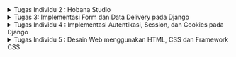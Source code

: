 <details>
<summary> Tugas Individu 2 : Hobana Studio </summary>
Nama    : Clara Aurelia Setiady  <br>
NPM     : 23036217304  <br>
Kelas   : PBP C  

## Link PWS
http://clara-aurelia-hobanastudioo.pbp.cs.ui.ac.id

## Proses Pembuatan Proyek Django
1. Membuat repository baru dengan nama `hobana-studio`.
2. Membuat folder lokal baru dan menginisiasi git dengan:  
   ```bash
    git init
    ```
3. Clone repository tersebut dengan
    ```bash
   git clone <Link repository>
    ```
4. Mengaktifkan virtual environment dengan
   ```bash
   python -m venv env
    ```
    ```bash
   env\Scripts\activate
    ```
   - Virtual Environment ini membuat lingkungan terisolasi bagi proyek Python dan memungkinkan setiap proyek memiliki versi paket dan dependensi yang berbeda-beda tanpa mempengaruhi proyek lain. Berguna untuk menghindari konflik ketika bekerja pada banyak proyek.
    
8. Mempersiapkan modul / komponen yang diperlukan (library, framework, atau package) dengan membuat berkas requirements.txt yang berisi:
    ```
    django
    gunicorn
    whitenoise
    psycopg2-binary
    requests
    urllib3
    ```
    - Django -> framework web berbasis Python untuk membangun aplikasi web dengan cepat dan efisien.
    - Gunicorn -> Green Unicorn sebagai server produksi untuk aplikasi web Python dan menangani permintaan HTTP, agar ideal untuk deployment. 
    - WhiteNoise -> memungkinkan aplikasi untuk pengelolaan file statis (Ex: CSS, JavaScript, dan gambar) secara langsung tanpa memerlukan server HTTP tambahan.
    - Psycopg2-binary -> menghubungkan aplikasi Python dengan database query SQL.
    - Requests -> memudahkan pengiriman HTTP requests (GET / POST) dengan API sederhana, untuk mengambil data dari API eksternal.
    - Urllib3 -> mendasari requests, menyediakan alat untuk bekerja dengan koneksi HTTP, mendukung koneksi persistensi, menangani request HTTP
      
9. Meng-install requirements tersebut dengan
    ```
   python -m pip install -r requirements.txt
    ```
10. Membuat proyek Django dengan
    ```
    django-admin startproject hobana_studio .
    ```
12. Konfigurasi Proyek & Menjalankan Server. Pada settings.py, tambahkan string berikut pada ALLOWED_HOSTS:
    ```
    ...
    ALLOWED_HOSTS = ["localhost", "127.0.0.1"]
    ...
    ```
    Lalu, jalankan server dengan
    ```
    python manage.py runserver
    ```     
    - Dalam konteks deployment, `ALLOWED_HOSTS` berfungsi sebagai daftar host yang diizinkan untuk mengakses aplikasi web.  Dengan menetapkan nilai di atas, akan mengizinkan akses dari host lokal, artinya hanya bisa diakses dari jaringan sendiri saja. Namun, apabila men-deploy aplikasi ke suatu server, pastikan untuk menambahkan host dari server tersebut pada `ALLOWED_HOSTS`. Kalau jaringan lokal saja, berarti nama domain dan alamat IP khususnya `localhost` dan `127.0.0.1`. (sudah dapat diakses di `http://localhost:8000`)
    - Menghentikan Server -> `Control + C`    
    - Menonaktifkan Virtual Environment -> `deactivate`
14. Tambahkan berkas `.gitignore` dengan isi
    ```
    # Django
    *.log
    *.pot
    *.pyc
    __pycache__
    db.sqlite3
    media
    
    # Backup files
    *.bak
    
    # If you are using PyCharm
    # User-specific stuff
    .idea/**/workspace.xml
    .idea/**/tasks.xml
    .idea/**/usage.statistics.xml
    .idea/**/dictionaries
    .idea/**/shelf
    
    # AWS User-specific
    .idea/**/aws.xml
    
    # Generated files
    .idea/**/contentModel.xml
    .DS_Store
    
    # Sensitive or high-churn files
    .idea/**/dataSources/
    .idea/**/dataSources.ids
    .idea/**/dataSources.local.xml
    .idea/**/sqlDataSources.xml
    .idea/**/dynamic.xml
    .idea/**/uiDesigner.xml
    .idea/**/dbnavigator.xml
    
    # Gradle
    .idea/**/gradle.xml
    .idea/**/libraries
    
    # File-based project format
    *.iws
    
    # IntelliJ
    out/
    
    # JIRA plugin
    atlassian-ide-plugin.xml
    
    # Python
    *.py[cod]
    *$py.class
    
    # Distribution / packaging
    .Python build/
    develop-eggs/
    dist/
    downloads/
    eggs/
    .eggs/
    lib/
    lib64/
    parts/
    sdist/
    var/
    wheels/
    *.egg-info/
    .installed.cfg
    *.egg
    *.manifest
    *.spec
    
    # Installer logs
    pip-log.txt
    pip-delete-this-directory.txt
    
    # Unit test / coverage reports
    htmlcov/
    .tox/
    .coverage
    .coverage.*
    .cache
    .pytest_cache/
    nosetests.xml
    coverage.xml
    *.cover
    .hypothesis/
    
    # Jupyter Notebook
    .ipynb_checkpoints
    
    # pyenv
    .python-version
    
    # celery
    celerybeat-schedule.*
    
    # SageMath parsed files
    *.sage.py
    
    # Environments
    .env
    .venv
    env/
    venv/
    ENV/
    env.bak/
    venv.bak/
    
    # mkdocs documentation
    /site
    
    # mypy
    .mypy_cache/
    
    # Sublime Text
    *.tmlanguage.cache
    *.tmPreferences.cache
    *.stTheme.cache
    *.sublime-workspace
    *.sublime-project
    
    # sftp configuration file
    sftp-config.json
    
    # Package control specific files Package
    Control.last-run
    Control.ca-list
    Control.ca-bundle
    Control.system-ca-bundle
    GitHub.sublime-settings
    
    # Visual Studio Code
    .vscode/*
    !.vscode/settings.json
    !.vscode/tasks.json
    !.vscode/launch.json
    !.vscode/extensions.json
    .history
    ```
    - Berkas ini digunakan untuk menentukan berkas-berkas dan direktori yang dapat diabaikan oleh Git. Berkas yang tercantum tidak akan dilacak / diproses oleh Git

10. Unggah ke Repository dengan 
    ```
    git add .
    git commit -m "mau push git"
    git push -u origin <main>
    ```
    - Kalau ada perubahan dari repositorynya pull terlebih dahulu `git pull origin main`

11. Membuat aplikasi bernama main dengan
    ```
    python manage.py startapp main
    ```
    - Proyek (Project) adalah keseluruhan proyek web yang kamu bangun dengan menggunakan Django. Proyek berisi berbagai aplikasi yang berfungsi secara bersama untuk menciptakan situs web atau aplikasi web yang lengkap.
    - Aplikasi (Apps) adalah unit modular yang melakukan tugas-tugas spesifik dalam suatu proyek Django. Setiap aplikasi dapat memiliki model, tampilan, template, dan URL yang terkait dengannya. Aplikasi memungkinkanmu untuk membagi fungsionalitas proyek menjadi bagian-bagian terpisah yang dapat dikelola secara independen.
    - Ex : Django Project -> 1. Django App (Forum Diskusi), 2. Django App (List of Product), 3. Django App (Shopping Cart)

13. Menambahkan aplikasi tersebut ke `INSTALLED_APPS` pada berkas `settings.py`
    ```
    INSTALLED_APPS = [
        ...,
        'main'
    ]
    ```
14. Mengimplementasikan Template Dasar
    Pada main, buat direktori templates, lalu buat berkas baru main.html yang berisi:
    ```
    <h1>Aplikasi: </h1>
    <h1>{{ aplikasi }}</h1>
    
    <h5>NPM: </h5>
    <p>{{ npm }}<p>
    <h5>Name: </h5>
    <p>{{ name }}<p>
    <h5>Class: </h5>
    <p>{{ class }}<p>
    ```
    
14. Membuat views.py
    ```python
    from django.shortcuts import render
    
    # Create your views here.
    def show_main(request):
        context = {
            'aplikasi' : 'hobana studio',
            'npm' : '2306217304',
            'name': 'Clara Aurelia Setiady',
            'class': 'PBP C'
        }
    
        return render(request, "main.html", context)
    ```

15. Mengimplementasikan Model Dasar
Isi berkas models.py dengan  atribut name, price, description
    ```python
    from django.db import models
    
    class Product(models.Model):
        product_name = models.CharField(max_length=255)
        product_price = models.IntegerField
        product_description = models.TextField
    # Create your models here.
        @property
        def is_product_expensive(self):
            return self.product_price> 100000
    ```

16. Melakukan migrasi (cara Django melacak perubahan pada model basis data), 
    ```
    python manage.py makemigrations
    ```
    ```
    python manage.py migrate
    ```
    - Tiap kali ubah model atau nambah / ubah atribut harus melakukan migrasi

18. Menghubungkan View dan Template
    Integrasikan Komponen MVT. Pada view.py tambahkan:
    ```python
    from django.shortcuts import render
    
    # Create your views here.
    def show_main(request):
        context = {
            'aplikasi' : 'hobana studio',
            'npm' : '2306217304',
            'name': 'Clara Aurelia Setiady',
            'class': 'PBP C'
        }
    
        return render(request, "main.html", context)
    
    ```
    - Request -> objek permintaan HTTP yang dikirim oleh pengguna
    - Main.html -> berkas template yang digunakan untuk me-render tampilan
    - Context -> dictionary berisi data yang akan ditampilkan 

18. Routing URL, buat berkas `urls.py` di dalam direktori main, isi dengan:
    ```python
    from django.urls import path
    from main.views import show_main
    
    app_name = 'main'
    
    urlpatterns = [
        path(' ', show_main, name='show_main'),
    ]
    ```
    - urls.py untuk mengatur rute URL yang terkait dengan aplikasi main
    - Import path untuk mendefinisikan URL
    - Fungsi show_main sebagai tampilan yang akan ditampilkan ketika URL diakses
    - app_name diberikan untuk memberikan nama unik pada pola URL dalam aplikasi

19. Routing URL Proyek, buka berkas `urls.py` dalam direktori `hobana_studio` (bukan main), import fungsi include
    ```
    ...
    from django.urls import path, include
    ...
    ```
    
    ```
    urlpatterns = [
        ...
        path('', include('main.urls')),
        ...
    ]
    ```
    - urls.py pada proyek mengatur rute URL tingkat proyek
    - Include untuk mengimpor rute URL dari aplikasi lain (konteks ini, dari aplikasi main) ke dalam berkas urls.py proyek.
    - Path ‘ ‘ akan diarahkan ke rute yang didefinisikan dalam berkas urls.py aplikasi main. (kalau path nya ‘main/’, maka perlu akses https://localhost:8000/main/)

20. Deployment Melalui PWS, akses `https://pbp.cs.ui.ac.id` ,create new project (bebas), simpan project credentials, lalu pada settings.py proyek, tambahkan URL deployment PWS pada `ALLOWED_HOSTS` dengan format `<username-sso>-<nama proyek>.pbp.cs.ui.ac.id` -> `clara-aurelia-hobanastudio.pbp.cs.ui.ac.id`
    ```
    ALLOWED_HOSTS = ["localhost", "127.0.0.1", "clara-aurelia-hobanastudio.pbp.cs.ui.ac.id"]
    ```
    Apabila ada perubahan ketikkan:
    ```
    git push pws main:master
    ```


## 2. Buatlah bagan yang berisi request client ke web aplikasi berbasis Django beserta responnya dan jelaskan pada bagan tersebut kaitan antara urls.py, views.py, models.py, dan berkas html.
![Alt text](image/bagan_django.png)
![Alt text](image/bagan.png)

- **Client Request** -> User membuat permintaan HTTP (Ex: Mengunjungi URL di browser).
- **urls.py** -> memetakan URL yang diminta ke fungsi view yang sesuai di views.py
- **views.py** -> setelah URL diidentifikasi, Django memanggil fungsi view yang relevan di views.py. View berfungsi sebagai jembatan antara data yang diperlukan dari model dan template yang akan di-render.
- **models.py** -> View dapat berinteraksi dengan model di models.py untuk mengambil / memodifikasi data dari database. Model mendefinisikan struktur data dan bagaimana data disimpan di database.
- **Template html** -> View kemudian menggunakan template HTML untuk membangun halaman yang akan dikirim kembali ke client. Template berisi HTML dan dapat menggunakan variabel yang dikirim dari view untuk menampilkan data dinamis.
- **Client Response** -> Setelah template di render, hasilnya dikirim sebagai respons HTTP kembali ke Client dan Client dapat melihat tampilannya dalam browser web


## 3. Jelaskan fungsi git dalam pengembangan perangkat lunak!
- **Melacak Perubahan Kode**  
  Git mencatat setiap perubahan yang dilakukan, memungkinkan developer untuk melihat riwayat perubahan, memeriksa versi sebelumnya, dan membandingkan perbedaan antara versi. Git juga memungkinan pengembalian kode ke versi sebelumnya dengan muda.
- **Kolaborasi Tim**   
  Git memungkinkan developer untuk membuat branch untuk mengerjakan gitur / perbaikan baru secara terpisah. Setelah selesai, cabang dapat digabungkan (merge) kembali dengan kode utama.
- **Peningkatan Proses Pengembangan**   
  Git sering digunakan dalam pipeline Continuous Integration/Continuous Deployment (CI/CD) untuk otomatisasi build, pengujian, dan penyebaran kode. Ini meningkatkan efisiensi dan kecepatan pengembangan perangkat lunak.
- **Kolaborasi Terdistribusi**   
  Git adalah sistem terdistribusi, artinya setiap developer memiliki salinan lengkap dari seluruh riwayat proyek di repositori lokal mereka. Ini memungkinkan pengembang untuk bekerja secara offline dan sinkronisasi dengan repositori pusat saat mereka online.


## 4. Menurut Anda, dari semua framework yang ada, mengapa framework Django dijadikan permulaan pembelajaran pengembangan perangkat lunak?
- **Desain yang Terstruktur**   
  Django menyediakan berbagai fitur built-in (autentikasi, manajemen pengguna, dan admin panel) sehingga membantu pemula untuk fokus pada pengembangan fungsionalitas aplikasi.
- **Dokumentasi dan Komunitas yang Kuat**  
  Dokumentasi Django mencakup panduan, tutorial, dan referensi API yang membantu pemula memahami framework. Komunitas Django juga dapat dibilang besar dan aktif, sehingga banyak sumber daya tambahan untuk pembelajaran.
- **Efektif dan Efisien**  
  Django mudah diinstall dan sangat mudah untuk memulai aplikasi / proyek baru. Selain itu, Django memungkinkan pengembangan yang cepat berkat fitur-fitur seperti built-in autentikasi maupun ORM yang memudahkan interaksi dengan database. Django juga dirancang untuk berbagai skala, dari aplikasi kecil hingga proyek besar dan kompleks.
- **Penggunaan Python**  
  Bahasa pemrograman ini memiliki sintaks yang sederhana dan mudah dipahami, serta berguna untuk digunakan dalam berbagai bidang. Selain itu, Python memiliki ekosistem yang kaya dengan berbagai libraries dan tools yang dapat digunakan bersama Django.


## 5. Mengapa model pada Django disebut sebagai ORM?
- Model pada Django disebut sebagai ORM (Object-Relational Mapping) karena mereka merupakan bagian dari sistem ORM yang menghubungkan objek dalam kode Python dengan data yang disimpan dalam basis data relasional. ORM adalah teknik dalam pemrograman yang memungkinkan developer untuk berinteraksi dengan basis data menggunakan objek dan metode dalam bahasa pemrograman, alih-alih menggunakan SQL langsung.
</details>

<details>
<summary>Tugas 3: Implementasi Form dan Data Delivery pada Django</summary>
Nama    : Clara Aurelia Setiady  <br>
NPM     : 23036217304  <br>
Kelas   : PBP C  

## Proses Implementasi Checklist
### 1. Implementasi Skeleton sebagai Kerangka Views
   - Buat direktori `templates` pada direktori utama dan buat berkas HTML baru bernama `base.html`. Berkas ini berfungsi sebagai template dasar yang dapat digunakan sebagai kerangka umum untuk halaman web lainnya di dalam proyek.
       ```
       {% load static %}
       <!DOCTYPE html>
       <html lang="en">
       <head>
           <meta charset="UTF-8" />
           <meta name="viewport" content="width=device-width, initial-scale=1.0" />
           {% block meta %} {% endblock meta %}
       </head>
   
       <body>
           {% block content %} {% endblock content %}
       </body>
       </html>
       ```
 - Template tags `{% ... %}` berfungsi untuk memuat data secara dinamis dari Django ke HTML. Pada contoh di atas, tag tersebut di Django digunakan untuk mendefinisikan area dalam template yang dapat diganti oleh template turunan. Template turunan akan me-extend template dasar (pada contoh ini base.html) dan mengganti konten di dalam block ini sesuai kebutuhan.
- Lalu buka `settings.py` pada direktori `hobana_studio` dan tambahkan di bagian variabel `TEMPLATES`, agar berkas base.html terdekteksi sebagai berkas template
    ```
    ...
    TEMPLATES = [
        {
            'BACKEND': 'django.template.backends.django.DjangoTemplates',
            'DIRS': [BASE_DIR / 'templates'], # Tambahkan konten baris ini
            'APP_DIRS': True,
            ...
        }
    ]
    ...
    ```
    - Pastikan `APP_DIRS` bernilai True
- Ubah kode main.html di subdirektori main/templates/ dengan
    ```
    {% extends 'base.html' %}
    {% block content %}
    <h1>Mental Health Tracker</h1>

    <h5>NPM: </h5>
    <p>{{ npm }}<p>

    <h5>Name:</h5>
    <p>{{ name }}</p>

    <h5>Class:</h5>
    <p>{{ class }}</p>
    {% endblock content %}
    ```

    
### 2. Ubah Primary Key dari Integer ke UUID
 - Secara default, ID dari setiap objek model yang akan dibuat menggunakan tipe data integer yang incremental (start dari 1). Hal ini tidak aman karena bisa menjadi salah satu celah keamanan aplikasi Django
 - Untuk best practice harus ada perubahan di berkas models.py di subdirektori `main/`
    ```
    import uuid
    from django.db import models

    class Product(models.Model):
        id = models.UUIDField(primary_key = True, default=uuid.uuid4, editable=False)
        product_name = models.CharField(max_length=255)
        product_price = models.IntegerField
        product_description = models.TextField
    # Create your models here.
        @property
        def is_product_expensive(self):
            return self.product_price> 100000
    ```
    - Jangan lupa migrasi model karena ada perubahan dengan
    ```
    python manage.py makemigrations
    python manage.py migrate
    ```

    
### 3. Membuat form input data dan menampilkan data pada html
- Buat berkas baru pada direktori `main` dengan nama `forms.py` untuk membuat struktur form yang dapat menerima product baru. Lalu tambahkan kode berikut
```
from django.forms import ModelForm
from main.models import ProductEntry

class ProductEntryForm(ModelForm):
    class Meta:
        model = ProductEntry
        fields = ["product_name", "product_price", "product_description"]
```
 - `model = ProductEntry` untuk menunjukkan model yang akan digunakan untuk form, isi dari form akan disimpan dalam objek ProductEntry
 - `fields = ["product_name", "product_price", "product_description"]` untuk menunjukkan field dari model `ProductEntry` yang digunakan untuk form
- Buka berkas `views.py` pada direktori `main` dan tambahkan import berikut
```
from django.shortcuts import render, redirect   # Tambahkan import redirect di baris ini
from main.forms import ProductEntryForm
from main.models import ProductEntry
```
- Di `views.py` ini tambahkan untuk menghasilkan form yang dapat menambahkan data Product Entry secara otomatis ketika data disubmit dari form:
```
def create_product_entry(request):
    form = ProductEntryForm(request.POST or None)

    if form.is_valid() and request.method == "POST":
        form.save()
        return redirect('main:show_main')

    context = {'form': form}
    return render(request, "create_product_entry.html", context)
```
  - `form = ProductEntryForm(request.POST or None)` untuk membuat ProductEntryForm baru dengan memasukkan QueryDict berdasarkan input dari user pada `request.POST`.
  - `form.is_valid()` untuk memvalidasi isi input dari form tersebut
  - `form.save()` untuk membuat dan menyimpan data dari form
  - `return redirect ('main:show_main)` untuk melakukan redirect ke fungsi `show_main` pada views aplikasi `main` setelah data form berhasil disimpan
 - Ubah fungsi `show_main` yang udah ada di berkas views.py
    ```
    def show_main(request):
    product_entries = ProductEntry.objects.all()

    context = {
        'name': 'Clara Aurelia Setiady',
        'class': 'PBP C',
        'npm': '2306217304',
        'product_entries': product_entries
    }

    return render(request, "main.html", context)
    ```
     - `ProductEntry.objects.all()` untuk mengambil seluruh objek ProductEntry yang tersimpan pada database
- Buka `urls.py` yang ada pada direktori `main` dan import fungsi `create_product_entry`
```
from main.views import show_main, product_product_entry
```
- Tambahkan path URL ke variabel `urlpatterns` pada `urls.py` di `main`
```
urlpatterns = [
   ...
   path('create-product-entry', create_product_entry, name='create_product_entry'),
]
```
- Buat berkas HTML baru dengan nama `create_product_entry.html` pada direktori `main/templates`. Isi dengan kode
```
{% extends 'base.html' %} 
{% block content %}
<h1>Add New Product Entry</h1>

<form method="POST">
  {% csrf_token %}
  <table>
    {{ form.as_table }}
    <tr>
      <td></td>
      <td>
        <input type="submit" value="Add Product Entry" />
      </td>
    </tr>
  </table>
</form>

{% endblock %}
```
 - `<form method="POST>` untuk menandakan block untuk form dengan metode POST
 - `{% csrf_token %} adalah token yang berfungsi sebagai security dan di generate secara otomatis oleh Django untuk mencegah serangan berbahaya
 - `{{ form.as_table }} adalah template tag yang digunakan untuk menampilkan fields form yang sudah dibuat di `forms.py` sebagai table
 - `<input type="submit" value = "Add Product Entry"/>` digunakan sebagai tombol submit untuk mengirimkan request ke view `create_product_entry(request)'
- Buka `main.html` dan untuk menampilkan data produk dalam bentuk tabel serta tombol "Add New Product Entry" yang akan redirect ke halaman form dengan menambahkan kode berikut ke dalam `{% block content %}`
```
...
{% if not product_entries %}
<p>Belum ada data product pada aplikasi.</p>
{% else %}
<table>
  <tr>
    <th>Product Name</th>
    <th>Product Price</th>
    <th>Product Description</th>
  </tr>
  
  {% comment %} Berikut cara memperlihatkan data produk di bawah baris ini 
  {% endcomment %} 
  {% for product_entry in product_entries %}
  <tr>
    <td>{{product_entry.product_name}}</td>
    <td>{{product_entry.product_description}}</td>
    <td>{{product_entry.product_price}}</td>
  </tr>
  {% endfor %}
</table>
{% endif %} 

<br />

<a href="{% url 'main:create_product_entry' %}">
  <button>Add New Product Entry</button>
</a>
{% endblock content %}
```
- Coba jalankan 'http://localhost:8000/'


### 4. Mengembalikan Data dalam Bentuk XML
- Buka 'views.py' pada direktori 'main' dan tambahkan import
```
from django.http import HttpResponse
from django.core import serializers
```
- Setelah itu, buat fungsi baru yang menerima paramter request
```
def show_xml(request):
    data = ProductEntry.objects.all()
```
- Tambah return function berupa 'HttpResponse' yang berisi parameter data hasil query yang sudah diserialisasi menjadi XML dan parameter 'content_type="application/xml"'
```
def show_xml(request):
    data = ProductEntry.objects.all()
    return HttpResponse(serializers.serialize("xml", data), content_type="application/xml")
```
 - serializers -> untuk translate objek model menjadi format lain (contohnya XML)
- Buka `urls.py` pada direktori 'main' dan import fungsi barusan
```
from main.views import show_main, create_product_entry, show_xml
```


### 5. Mengembalikan Data dalam Bentuk JSON
- Pada `views.py` direktori 'main' buat sebuah fungsi baru dengan variabel di dalamnya yang menyimpan hasil query dari seluruh data yang ada pada ProoductEntry dan tmabahin return function
```
def show_json(request):
    data = ProductEntry.objects.all()
    return HttpResponse(serializers.serialize("json", data), content_type="application/json")
```
- Import fungsi barusan ke 'urls.py'
```
from main.views import show_main, create_product_entry, show_xml, show_json
```

- Tambahkan juga ke `urlpattern`
```
path('json/', show_json, name='show_json'),
```
- Bisa dicek dengan 'http://localhost:8000/json/'


### 6. Mengembalikan Data Berdasarkan ID dalam bentuk XML dan JSON
- Pada 'views.py' di direktori 'main' buat dua fungsi baru yang menerima parameter 'request' dan 'id', buat variabel terlebih dahulu
```
data = ProductEntry.objects.filter(pk=id)

def show_xml_by_id(request, id):
    data = ProductEntry.objects.filter(pk=id)
    return HttpResponse(serializers.serialize("xml", data), content_type="application/xml")

def show_json_by_id(request, id):
    data = ProductEntry.objects.filter(pk=id)
    return HttpResponse(serializers.serialize("json", data), content_type="application/json")
```
- Setelah itu import fungsi pada 'urls.py' dan tambahkan path url nya pada urlpatterns
```
from main.views import show_main, create_product_entry, show_xml, show_json, show_xml_by_id, show_json_by_id
```
```
path('xml/<str:id>/', show_xml_by_id, name='show_xml_by_id'),
path('json/<str:id>/', show_json_by_id, name='show_json_by_id'),
```


### 7. Penggunaan postman
- Jalankan server, lalu buat reuest baru dengan method 'GET'
- Melakukan Push ke PWS secara otomatis dengan
```
name: Push to PWS

on:
  push:
    branches: [ main ]
    paths-ignore:
        - '**.md'
  pull_request:
    branches: [ main ]
    paths-ignore:
        - '**.md'

jobs:
  build-and-push:
    runs-on: ubuntu-latest

    steps:
    - name: Checkout code
      uses: actions/checkout@v2
      with:
        fetch-depth: 0

    - name: Set up Git
      run: |
        git config --global user.name 'github-actions[bot]'
        git config --global user.email 'github-actions[bot]@users.noreply.github.com'

    - name: Check PWS remote, pull, merge, and push
      env:
        PWS_URL: ${{ secrets.PWS_URL }}
      run: |
          # Check if master branch exists locally
          if ! git show-ref --verify --quiet refs/heads/master; then
            echo "Creating master branch"
            git branch master
          fi
          
          # Switch to master branch
          git checkout master

          # Push to master branch and capture the output
          push_output=$(git push $PWS_URL main:master 2>&1)
          if [[ $? -ne 0 ]]; then
            echo "Push failed with output: $push_output"
            echo "Error: Unable to push changes. Please check the error message above and resolve any conflicts manually."
            exit 1
          fi
          echo "Push successful with output: $push_output"
```


## 2. Jelaskan mengapa kita memerlukan data delivery dalam pengimplementasian sebuah platform?
Data delivery penting untuk memastikan bahwa data yang dihasilkan, dikumpulkan, dan diproses oleh platform dapat diakses dan digunakan oleh berbagai pihak yang memerlukannya
- **Aksesibilitas dan Ketersediaan**   
  Memastikan data dapat diakses oleh pengguna yang membutuhkannya. Tanpa data delivery, pengguna mungkin tidak bisa mendapatkan data dengan cepat dan efisien
- **Integrasi Antarsistem**
  Data Delivery penting dalam pertukaran data antara sistem yang berbeda, seperti API, layanan web, atau database, sehingga setiap bagian dari ekosistem platform bisa saling berkomunikasi
- **Optimasi Kinerja dan Efisiensi**
  Data Delivery memastikan bahwa data ditransfer dengan cepat dan tanpa hambatan, sehingga platform dapat berjalan dengan baik dan lancar


## 3. Menurutmu, mana yang lebih baik antara XML dan JSON? Mengapa JSON lebih populer dibandingkan XML?
Menurut saya, XML dan JSON masing-masing memiliki kelebihan masing-masing. Meskipun begitu, JSON lebih populer dan dianggap lebih baik dikarenakan kesederhanaan dan keringkasannya. Berikut beberapa alasan tambahan yang mendukung pernyataan sebelumnya:
- **Lebih Cepat dan Efisien**   
  JSON lebih ringan dan pengiriman datanya lebih efisien jika dibandingkan dengan XML. Ukurannya yang lebih kecil membuat waktu pengirimannya lebih cepat dan penggunaan bandwidthnya lebih
- **Penggunaan dalam API dan Web Services**
  Banyak layanan API modern menggunakan JSON sebagai format default untuk komunikasi data
- **Parsing yang Lebih Mudah**
  JSON lebih cepat untuk diparse, terutama karena dukungannya yang menjadi bawaan di banyak bahasa pemrograman (JavaScript, Python, Ruby, dll)


## 4. Jelaskan fungsi dari method is_valid() pada form Django dan mengapa kita membutuhkan method tersebut?
  Method is_valid() pada form Django berfungsi untuk melakukan validasi data yang dimasukkan oleh pengguna melalui form. Method ini memastikan bahwa data yang diterima sesuai dengan aturan validasi yang telah didefinisikan dalam form tersebut.
  
  Alur Penggunaan:
  - Data Input: Pengguna mengirimkan data ke form (misalnya melalui formulir HTML).
  - Inisialisasi Form: Django membuat objek form dan mengisi data dari request POST ke form tersebut.
  - Validasi Data: is_valid() dijalankan untuk memeriksa apakah data yang diisi valid.
    - Jika valid, data bersih dapat diakses melalui form.cleaned_data dan dapat disimpan atau diproses lebih lanjut.
    - Jika tidak valid, error message dapat diambil dari form.errors dan ditampilkan kembali kepada pengguna.

**Mengapa Kita Membutuhkan is_valid()?**
- **Memastikan Keamanan Data:**
  Validasi data sangat penting untuk menjaga aplikasi dari data yang tidak sah atau berpotensi merusak. Misalnya, kita dapat memeriksa apakah data yang diterima adalah dalam format yang benar (seperti email, angka, tanggal, dsb.).
- **Mencegah Kesalahan Logika dan Aplikasi:**
  Jika data yang tidak valid diproses langsung tanpa validasi, ini dapat menyebabkan kesalahan dalam aplikasi, seperti crash, operasi yang gagal, atau data yang tidak diinginkan disimpan di basis data.
- **Penanganan Error yang Efisien:**
  Dengan is_valid(), pengembang dapat dengan mudah menangani error, karena pesan kesalahan otomatis dikumpulkan dan dapat ditampilkan di halaman form sehingga pengguna bisa memperbaiki input mereka.


## 5. Mengapa kita membutuhkan csrf_token saat membuat form di Django? Apa yang dapat terjadi jika kita tidak menambahkan csrf_token pada form Django? Bagaimana hal tersebut dapat dimanfaatkan oleh penyerang?
  `crsf_token` berguna untuk melindungi aplikasi dari serangan CSRF (Cross-Site Request Forgery). CSRF adalah jenis serangan di mana penyerang mencoba mengelabui pengguna yang telah diautentikasi untuk melakukan aksi yang tidak sah di situs web
  Alasan Menggunakan csrf_token:
   - CSRF token adalah mekanisme keamanan yang memastikan bahwa form yang dikirimkan berasal dari sumber yang sah (pengguna yang valid) dan bukan dari situs eksternal yang berbahaya.
   - Token ini adalah string acak yang dihasilkan secara unik untuk setiap sesi pengguna atau request tertentu, dan harus dikirimkan bersama form untuk memvalidasi bahwa aksi yang dilakukan oleh pengguna sah.

   Jika kita tidak menambahkan csrf_token pada form di Django, aplikasi menjadi rentan terhadap serangan CSRF. Tanpa token ini, penyerang dapat membuat sebuah halaman yang berisi form tersembunyi atau skrip yang secara otomatis mengirimkan permintaan ke aplikasi Django. Jika pengguna sudah login ke aplikasi tersebut, permintaan akan diproses seolah-olah itu permintaan yang sah, meskipun sebenarnya dimanipulasi oleh penyerang.
   Penyerang bisa:
   - Mengirimkan permintaan palsu ke server atas nama pengguna yang sah tanpa sepengetahuan mereka.
   - Melakukan aksi tidak sah seperti perubahan password, transaksi finansial, atau pengiriman data sensitif jika pengguna sudah login dan terautentikasi.
   - Menggunakan metode seperti phishing, di mana pengguna diarahkan ke halaman berbahaya yang mengirimkan permintaan CSRF ke aplikasi yang rentan.
   Contohnya, jika sebuah aplikasi bank tidak menggunakan csrf_token, penyerang bisa mengirimkan form tersembunyi dari situs lain yang, ketika dibuka oleh pengguna yang sudah login, akan mengirimkan permintaan transfer uang tanpa disadari.

   Dengan csrf_token, server bisa memverifikasi apakah permintaan itu sah berasal dari aplikasi itu sendiri, sehingga mencegah serangan CSRF.


## 6. Screenshot Postman
![Alt text](image/id_ss.png)
![Alt text](image/json_id_ss.png)
![Alt text](image/json_ss.png)
![Alt text](image/xml_ss.png)
</details>

<details>
  <summary> Tugas Individu 4 : Implementasi Autentikasi, Session, dan Cookies pada Django</summary>
  Nama    : Clara Aurelia Setiady  <br>
  NPM     : 23036217304  <br>
  Kelas   : PBP C  

  ## 1. Proses Implementasi
  ### Mengimplementasikan Fungsi Registrasi, Login, dan Logout
  - Tambahkan import `UserCreationForm` dan `messages` pada `views.py` subdirektori `main`
  ```
  from django.contrib.auth.forms import UserCreationForm
  from django.contrib import messages
  ```
    - `UserCreationForm` memudahkan pembuatan registration form.
  - Tambahkan fungsi `register` ke dalam file tersebut untuk menghasilkan formulir registrasi secara otomatis dan menghasilkan akun pengguna ketika data sudah disubmit dari form.
  ```
  def register(request):
      form = UserCreationForm()

      if request.method == "POST":
          form = UserCreationForm(request.POST)
          if form.is_valid():
              form.save()
              messages.success(request, 'Your account has been successfully created!')
              return redirect('main:login')
      context = {'form':form}
      return render(request, 'register.html', context)
  ```
  - Buat file baru dengan `register.html` . Isi dengan:
  ```
  {% extends 'base.html' %}

  {% block meta %}
  <title>Register</title>
  {% endblock meta %}

  {% block content %}

  <div class="login">
    <h1>Register</h1>

    <form method="POST">
      {% csrf_token %}
      <table>
        {{ form.as_table }}
        <tr>
          <td></td>
          <td><input type="submit" name="submit" value="Daftar" /></td>
        </tr>
      </table>
    </form>

    {% if messages %}
    <ul>
      {% for message in messages %}
      <li>{{ message }}</li>
      {% endfor %}
    </ul>
    {% endif %}
  </div>

  {% endblock content %}
  ```
  - Pada `urls.py` import fungsi register tadi dan juga urlpatterns
  ```
  from main.views import register
  ```
  ```
  urlpatterns = [
      ...
      path('register/', register, name='register'),
  ]
  ```
  
  2. Membuat Fungsi Login
  - Pada `views.py` , import `authenticate`, `login`, `AuthenticationForm`
  ```
  from django.contrib.auth.forms import UserCreationForm, AuthenticationForm
  from django.contrib.auth import authenticate, login
  ```
    - `authenticate` dan `login` adalah fungsi bawaan Django
  - Tambahkan function `login_user` pada `views.py`
  ```
  def login_user(request):
    if request.method == 'POST':
        form = AuthenticationForm(data=request.POST)

        if form.is_valid():
              user = form.get_user()
              login(request, user)
              return redirect('main:show_main')

    else:
        form = AuthenticationForm(request)
    context = {'form': form}
    return render(request, 'login.html', context)
  ```
  - Buat berkas dengan nama `login.html`, isi dengan
  ```
  {% extends 'base.html' %}

  {% block meta %}
  <title>Login</title>
  {% endblock meta %}

  {% block content %}
  <div class="login">
    <h1>Login</h1>

    <form method="POST" action="">
      {% csrf_token %}
      <table>
        {{ form.as_table }}
        <tr>
          <td></td>
          <td><input class="btn login_btn" type="submit" value="Login" /></td>
        </tr>
      </table>
    </form>

    {% if messages %}
    <ul>
      {% for message in messages %}
      <li>{{ message }}</li>
      {% endfor %}
    </ul>
    {% endif %} Don't have an account yet?
    <a href="{% url 'main:register' %}">Register Now</a>
  </div>

  {% endblock content %}
  ```
  - Pada `urls.py` tambahkan import fungsi dan path url
  ```
  from main.views import login_user
  ```
  ```
  urlpatterns = [
    ...
    path('login/', login_user, name='login'),
  ]
  ```
  3. Membuat Fungsi Logout
  - Pada `views.py` tambahkan import logout dan fungsi di bawah:
  ```
  from django.contrib.auth import logout
  ```
  ```
  def logout_user(request):
    logout(request)
    return redirect('main:login')
  ```
  - Pada `main/templates` dan tambahkan kode berikut:
  ```
  <a href="{% url 'main:logout' %}">
    <button>Logout</button>
  </a>
  ```
  - Buka `urls.py` dan `urlpatterns`
  ```
  from main.views import logout_user
  ```
  ```
  urlpatterns = [
    ...
    path('logout/', logout_user, name='logout'),
  ]
  ```

  4. Merestriksi Akses Halaman Main
  - Pada `views.py` dan tambahkan import `login_required`
  ```
  from django.contrib.auth.decorators import login_required
  ```
  -Untuk membuat halaman main hanya dappat diakses oleh pengguna yang sudah login, tambahkan potongan kode berikut di atas fungsi `show_main`
  ```
  @login_required(login_url='/login')
  def show_main(request):
  ```

  5. Buat dua akun pengguna dengan tiga dummy data

  ### Menghubungkan Model Product dengan User
  - Pada `models.py`, tambahkan kode berikut:
  ```
  from django.contrib.auth.models import User
  ```
  - Tambahkan potongan kode berikut pada model yang sudah dibuat:
  ```
  class ProductEntry(models.Model):
      user = models.ForeignKey(User, on_delete=models.CASCADE)
      ...
  ```
  - Pada `views.py`, ubah kode create_product_entry
  ```
  def create_product_entry(request):
      form = ProductEntryForm(request.POST or None)

      if form.is_valid() and request.method == "POST":
          product_entry = form.save(commit=False)
          product_entry.user = request.user
          product_entry.save()
          return redirect('main:show_main')

      context = {'form': form}
      return render(request, "create_product_entry.html", context)
  ...
  ``` 
  - Ubah `product_entries` dan `context` pada `show_main`   
  ```
  def show_main(request):
      mood_entries = MoodEntry.objects.filter(user=request.user)

      context = {
          'name': request.user.username,
      }
  ```  

  ### Menggunakan Data dari Cookies
  - Pada `views.py`, tambahkan:
    ```
    import datetime
    from django.http import HttpResponseRedirect
    from django.urls import reverse
    ```
  - Pada function `login_user`, tambahkan fungsionalitas tambah cookie (untuk melihat kapan terakhir kali pengguna login)
  ```
  if form.is_valid():
    user = form.get_user()
    login(request, user)
    response = HttpResponseRedirect(reverse("main:show_main"))
    response.set_cookie('last_login', str(datetime.datetime.now()))
    return response
  ```
  - Tambahkan kode `last_login` berikut ke variabel context
  ```
  context = {
      'name': 'Pak Bepe',
      'class': 'PBP D',
      'npm': '2306123456',
      'mood_entries': mood_entries,
      'last_login': request.COOKIES['last_login'],
  }
  ```
  - Ubah fungsi `logout_user`
  ```
  def logout_user(request):
      logout(request)
      response = HttpResponseRedirect(reverse('main:login'))
      response.delete_cookie('last_login')
      return response
  ```
  ## 2. Apa perbedaan antara `HttpResponseRedirect()` dan `redirect()`
 Keduanya mengarahkan pengguna ke URL lain, tetapi terdapat juga beberapa perbedaan sebagai berikut:
 a. **Kegunaan**
   `redirect()` lebih mudah digunakan karena dapat menangani nama view dan objek model, sedangkan `HttpResponseRedirect()` hanya menerima URL String
 b. **Fleksibilitas**
   `redirect()` memiliki kemampuan ekstra untuk otomatis membangun URL dari nama view / objek model, sehingga lebih efisien dalam banyak kasus
    
  ## 3. Jelaskan cara kerja penghubungan model `Product` dengan `User`!
  Model `Product` dapat dihubungkan dengan model `User` dalam Django menggunakan relasi **ForeignKey**. Relasi ini memungkinkan setiap produk yang dibuat oleh pengguna terasosiasi dengan pengguna tertentu. Dalam hal ini, model `Product` akan memiliki field `owner` yang merupakan **ForeignKey** ke model `User`. ForeignKey ini mengindikasikan bahwa satu pengguna dapat memiliki banyak produk, tetapi setiap produk hanya dimiliki oleh satu pengguna (relasi many-to-one). 
  
  Ketika pengguna membuat produk baru, Django akan otomatis mengaitkan produk tersebut dengan pengguna yang sedang login melalui `request.user`. Selain itu, jika pengguna tersebut dihapus dari sistem, semua produk yang terkait dengannya akan dihapus juga, jika kita menggunakan opsi `on_delete=models.CASCADE`. Hubungan ini memudahkan dalam mengelola dan memfilter produk berdasarkan pengguna, misalnya menampilkan hanya produk-produk yang dimiliki oleh pengguna yang sedang login.

  ## 4. Apa perbedaan antara authentication dan authorization, apakah yang dilakukan saat pengguna login? Jelaskan bagaimana Django mengimplementasikan kedua konsep tersebut.
  **Perbedaan**
  - **Authentication** adalah proses untuk memverifikasi identitas pengguna. Ini mencakup langkah-langkah yang memastikan bahwa seseorang yang mengklaim sebagai pengguna tertentu adalah benar-benar pengguna tersebut.
    - Contohnya adalah ketika pengguna memasukkan nama pengguna dan kata sandi untuk masuk ke dalam aplikasi.
  - **Authorization** adalah proses untuk menentukan apakah pengguna yang sudah terotentikasi memiliki izin untuk mengakses sumber daya tertentu atau melakukan tindakan tertentu dalam aplikasi.
    - Contohnya adalah menentukan apakah pengguna tertentu dapat mengedit data, menghapus entri, atau mengakses halaman tertentu berdasarkan peran mereka.
  
  **Proses Saat Pengguna Login**
  - Saat pengguna melakukan login, sistem akan melakukan authentication terlebih dahulu. Jika pengguna berhasil diotentikasi (misalnya, dengan memverifikasi nama pengguna dan kata sandi), maka pengguna akan dianggap sebagai pengguna yang terautentikasi. Selanjutnya, authorization akan menentukan apa yang boleh dan tidak boleh dilakukan oleh pengguna tersebut berdasarkan hak akses yang telah diberikan.

  **Implementasi pada Django**
  - **Authentication**
    Django menyediakan sistem authentication built-in yang mudah digunakan. Anda bisa menggunakan model `User` dari `django.contrib.auth.models`, yang menyediakan metode untuk memverifikasi kredensial pengguna.
  - **Authorization**
    Setelah pengguna berhasil login, Django memungkinkan Anda untuk mengatur izin (permissions) untuk pengguna dan grup. Anda dapat menggunakan decorators seperti `@login_required` untuk melindungi view dari akses pengguna yang tidak terautentikasi.
    
  ## 5. Bagaimana Django mengingat pengguna yang telah login? Jelaskan kegunaan lain dari cookies dan apakah semua cookies aman digunakan?
  Django mengingat pengguna yang telah login melalui penggunaan session yang disimpan di cookies. Saat pengguna berhasil login, Django membuat session untuk pengguna tersebut dan menyimpan session ID di dalam cookie di sisi klien. Setiap kali pengguna mengirimkan request baru ke server, browser mereka mengirimkan cookie tersebut, sehingga Django dapat mengidentifikasi session yang sesuai dengan pengguna tersebut. Inilah bagaimana Django "mengingat" pengguna yang sudah login dalam sesi selanjutnya tanpa perlu login ulang selama session tersebut masih aktif.

  ### Kegunaan Lain dari Cookies:
  1. **Penyimpanan Preferensi Pengguna**
  - Cookies sering digunakan untuk menyimpan preferensi pengguna, seperti pilihan bahasa, tema, atau pengaturan lainnya yang membuat pengalaman pengguna lebih personal.
  2. **Pelacakan Pengguna (Tracking)**
  - Cookies dapat digunakan untuk melacak aktivitas pengguna di berbagai halaman atau situs web, seperti untuk tujuan analitik atau personalisasi iklan.
  3. **Keranjang Belanja (Shopping Cart)**
  - Cookies dapat menyimpan data sementara seperti barang-barang yang ditambahkan ke keranjang belanja selama pengguna menjelajahi situs e-commerce.

  ### Apakah semua Cookies aman?
  Tidak semua cookies aman, dan penggunaannya bisa menghadirkan risiko keamanan jika tidak dikelola dengan benar. Beberapa faktor yang perlu dipertimbangkan:
  1. **Cookies Aman (Secure Cookies)**
  - Cookies dapat diatur untuk hanya dikirimkan melalui koneksi aman (HTTPS) dengan menggunakan atribut Secure. Ini memastikan bahwa cookies tidak bocor selama pengiriman dalam jaringan yang tidak aman.
  2. **HttpOnly Cookies**
  - Atribut HttpOnly dapat diterapkan pada cookies untuk mencegah akses mereka dari JavaScript. Ini mencegah serangan Cross-Site Scripting (XSS), di mana penyerang bisa mencuri cookies pengguna melalui skrip yang disisipkan.
  3. **Cross-Site Request Forgery (CSRF)**
  - Cookies juga rentan terhadap serangan CSRF, di mana penyerang bisa mengeksploitasi session cookies untuk mengirimkan request yang tampak sah atas nama pengguna. Django mengatasi masalah ini dengan menggunakan token CSRF yang harus dikirim bersama request POST untuk memverifikasi bahwa request benar-benar berasal dari pengguna yang terautentikasi.
  4. **Cookies yang Tersimpan Secara Tidak Aman**
  - Cookies yang tidak dienkripsi atau disimpan di klien tanpa pengamanan dapat dengan mudah dicuri atau dimodifikasi oleh pihak ketiga jika situs web atau aplikasi tidak menggunakan metode pengamanan seperti HTTPS.

</details>

<details>
  <summary> Tugas Individu 5 : Desain Web menggunakan HTML, CSS dan Framework CSS</summary>
  Nama    : Clara Aurelia Setiady  <br>
  NPM     : 23036217304  <br>
  Kelas   : PBP C  
  
  ## 1. Pengimpelemntasan checklist
  ### A. Implementasikan fungsi menghapus dan mengedeit product
  - Langkah pertama adalah menambahkan Tailwind pada file `base.html`
  ```
  <head>
  {% block meta %}
      <meta charset="UTF-8" />
      <meta name="viewport" content="width=device-width, initial-scale=1">
  {% endblock meta %}
  <script src="https://cdn.tailwindcss.com">
  </script>
  </head>
  ```
    - `<meta name="viewport">` -> agar responsive
  - Selanjutnya tambahkan fungsi edit dan hapus pada `views.py`
  ```
  def edit_product(request, id):
    # Get product entry berdasarkan id
    product = ProductEntry.objects.get(pk = id)

    # Set producct entry sebagai instance dari form
    form = ProductEntryForm(request.POST or None, instance=mood)

    if form.is_valid() and request.method == "POST":
        # Simpan form dan kembali ke halaman awal
        form.save()
        return HttpResponseRedirect(reverse('main:show_main'))

    context = {'form': form}
    return render(request, "edit_mood.html", context)
  ```
  ```
  def delete_product(request, id):
    # Get mood berdasarkan id
    product = ProductEntry.objects.get(pk = id)
    # Hapus mood
    product.delete()
    # Kembali ke halaman awal
    return HttpResponseRedirect(reverse('main:show_main'))
  ```
  - dan buat file html baru pada subdirektori `main/templates`, `edit_product.html`
  ```
  {% extends 'base.html' %}

  {% load static %}

  {% block content %}

  <h1>Edit Mood</h1>

  <form method="POST">
      {% csrf_token %}
      <table>
          {{ form.as_table }}
          <tr>
              <td></td>
              <td>
                  <input type="submit" value="Edit Product"/>
              </td>
          </tr>
      </table>
  </form>

  {% endblock %}
  ```
  - Import pada `urls.py` dan tambahkan path url pada `urlpatterns`
  ```
  from main.views import edit_product
  from main.views import delete_product
  ```
  ```
  ...
  path('edit-product/<uuid:id>', edit_product, name='edit_product'),
  ...
  path('delete/<uuid:id>', delete_product, name='delete_product'), # sesuaikan dengan nama fungsi yang dibuat
  ...
  ...
  ```
  - Pada `main.html` ubah kode dengan
  ```
  ...
  <tr>
      ...
      <td>
          <a href="{% url 'main:edit_product' product_entry.pk %}">
              <button>
                  Edit
              </button>
          </a>
      </td>
  </tr>
  ...
  ```
  ```
  ...
  <tr>
      ...
      <td>
          <a href="{% url 'main:edit_mood' mood_entry.pk %}">
              <button>
                  Edit
              </button>
          </a>
      </td>
      <td>
          <a href="{% url 'main:delete_mood' mood_entry.pk %}">
              <button>
                  Delete
              </button>
          </a>
      </td>
  </tr>
  ...
  ```
  - Konfigurasi Static Files pada Aplikasi
  Pada `settings.py`, tambahkan middleware WhiteNoise
  ```
  ...
  MIDDLEWARE = [
      'django.middleware.security.SecurityMiddleware',
      'whitenoise.middleware.WhiteNoiseMiddleware', #Tambahkan tepat di bawah SecurityMiddleware
      ...
  ]
  ...
  ```
    - WhiteNoise ini membuat Django bisa mengelola file statis secara otomatis dalam mode produksi (DEBUG=False) tanpa perlu konfigurasi yang kompleks
  - Pada `settings.py`
  ```
  ...
  STATIC_URL = '/static/'
  if DEBUG:
      STATICFILES_DIRS = [
          BASE_DIR / 'static' # merujuk ke /static root project pada mode development
      ]
  else:
      STATIC_ROOT = BASE_DIR / 'static' # merujuk ke /static root project pada mode production
  ...
  ```

  ### B. Kustomisasi halaman login, register, dan tambah product

  ### C. Untuk setiap card product, buat dua button untuk mengedit dan menghapus product

  ### D. Buat navigation bar yang responsive
  - Buat berkas baru html `navbar.html` pada `templates/`
  ```
  <nav class="bg-indigo-600 shadow-lg fixed top-0 left-0 z-40 w-screen">
    <div class="max-w-7xl mx-auto px-4 sm:px-6 lg:px-8">
      <div class="flex items-center justify-between h-16">
        <div class="flex items-center">
          <h1 class="text-2xl font-bold text-center text-white">Mental Health Tracker</h1>
        </div>
        <div class="hidden md:flex items-center">
          {% if user.is_authenticated %}
            <span class="text-gray-300 mr-4">Welcome, {{ user.username }}</span>
            <a href="{% url 'main:logout' %}" class="text-center bg-red-500 hover:bg-red-600 text-white font-bold py-2 px-4 rounded transition duration-300">
              Logout
            </a>
          {% else %}
            <a href="{% url 'main:login' %}" class="text-center bg-blue-500 hover:bg-blue-600 text-white font-bold py-2 px-4 rounded transition duration-300 mr-2">
              Login
            </a>
            <a href="{% url 'main:register' %}" class="text-center bg-green-500 hover:bg-green-600 text-white font-bold py-2 px-4 rounded transition duration-300">
              Register
            </a>
          {% endif %}
        </div>
        <div class="md:hidden flex items-center">
          <button class="mobile-menu-button">
            <svg class="w-6 h-6 text-white" fill="none" stroke-linecap="round" stroke-linejoin="round" stroke-width="2" viewBox="0 0 24 24" stroke="currentColor">
              <path d="M4 6h16M4 12h16M4 18h16"></path>
            </svg>
          </button>
        </div>
      </div>
    </div>
    <!-- Mobile menu -->
    <div class="mobile-menu hidden md:hidden  px-4 w-full md:max-w-full">
      <div class="pt-2 pb-3 space-y-1 mx-auto">
        {% if user.is_authenticated %}
          <span class="block text-gray-300 px-3 py-2">Welcome, {{ user.username }}</span>
          <a href="{% url 'main:logout' %}" class="block text-center bg-red-500 hover:bg-red-600 text-white font-bold py-2 px-4 rounded transition duration-300">
            Logout
          </a>
        {% else %}
          <a href="{% url 'main:login' %}" class="block text-center bg-blue-500 hover:bg-blue-600 text-white font-bold py-2 px-4 rounded transition duration-300 mb-2">
            Login
          </a>
          <a href="{% url 'main:register' %}" class="block text-center bg-green-500 hover:bg-green-600 text-white font-bold py-2 px-4 rounded transition duration-300">
            Register
          </a>
        {% endif %}
      </div>
    </div>
    <script>
      const btn = document.querySelector("button.mobile-menu-button");
      const menu = document.querySelector(".mobile-menu");
    
      btn.addEventListener("click", () => {
        menu.classList.toggle("hidden");
      });
    </script>
  </nav>
  ```
  - Tautkan navbar ke `main.html`, `create_product_entry.html`, `edit_product.html`
  ```
  {% extends 'base.html' %}
  {% block content %}
  {% include 'navbar.html' %}
  ...
  {% endblock content%}
  ```


  ## 2. Jika terdapat beberapa CSS selector untuk suatu elemen HTML, jelaskan urutan prioritas pengambilan CSS selector tersebut!
  Urutan prioritas dalam pengambilan CSS selector berdasarkan spesifisitas dan kepentingan adalah:

  1. !important
  2. Inline styles
  3. ID selectors
  4. Class selectors, attribute selectors, pseudo-classes
  5. Type selectors, pseudo-elements
  6. Urutan penulisan dalam CSS

  ## 3. Mengapa responsive design menjadi konsep yang penting dalam pengembangan aplikasi web? Berikan contoh aplikasi yang sudah dan belum menerapkan responsive design!
  1. **Pengalaman Pengguna yang Baik:**
  Responsive design memastikan bahwa pengguna mendapatkan pengalaman yang baik di berbagai perangkat, baik itu desktop, tablet, maupun smartphone. Ini membantu pengguna menavigasi dan berinteraksi dengan aplikasi web tanpa kesulitan.
  
  2. **Meningkatkan Aksesibilitas:**
  Dengan desain responsif, aplikasi web dapat diakses oleh lebih banyak orang, termasuk mereka yang menggunakan perangkat dengan ukuran layar yang berbeda. Ini penting dalam memastikan inklusivitas.

  3. **Efisiensi Pengembangan:**
  Dengan responsive design, pengembang dapat menggunakan satu basis kode untuk berbagai perangkat, mengurangi waktu dan biaya pengembangan. Ini juga mengurangi kebutuhan untuk mengembangkan versi terpisah dari aplikasi untuk berbagai perangkat.

  4. **Adaptasi Terhadap Perubahan Teknologi:**
  Mengingat berbagai perangkat baru dan ukuran layar yang terus berkembang, desain responsif membantu aplikasi tetap relevan dan fungsional di masa depan.

  ### Contoh Aplikasi
  - Contoh Aplikasi yang sudah menerapkan responsive design: https://www.airbnb.com/
  - Contoh Aplikasi yang belum menerapkan responsive design: https://www.republika.co.id/

  ## 4. Jelaskan perbedaan antara margin, border, dan padding, serta cara untuk mengimplementasikan ketiga hal tersebut!
  1. **Margin**
  Margin adalah ruang di luar elemen. Ini menciptakan jarak antara elemen yang satu dengan elemen yang lain. Margin tidak mempengaruhi ukuran elemen itu sendiri, tetapi memberikan ruang di sekelilingnya.
  - **Cara Implementasi**
    ```
    .contoh {
      margin-top: 10px;    /* Margin atas */
      margin-right: 15px;  /* Margin kanan */
      margin-bottom: 10px; /* Margin bawah */
      margin-left: 15px;   /* Margin kiri */
    }
    ```
  
  2. **Border**
  Border adalah garis yang mengelilingi elemen. Border memberikan batas visual untuk elemen dan bisa disesuaikan dalam hal ketebalan, warna, dan jenis garis (solid, dashed, dotted, dll.).
  - **Cara Implementasi**
    ```
    .contoh {
        border-top: 1px dashed red;    /* Border atas */
        border-right: 2px solid green; /* Border kanan */
        border-bottom: 3px dotted blue; /* Border bawah */
        border-left: 4px double purple; /* Border kiri */
    }

    ```

  3. **Padding**
  Padding adalah ruang di dalam elemen, antara konten dan batas (border) elemen tersebut. Padding mempengaruhi ukuran elemen, karena padding ditambahkan ke ukuran konten.
  - **Cara Implementasi**
    ```
    .contoh {
        padding-top: 10px;    /* Padding atas */
        padding-right: 15px;  /* Padding kanan */
        padding-bottom: 10px; /* Padding bawah */
        padding-left: 15px;   /* Padding kiri */
    }

    ```


  ## 5. Jelaskan konsep flex box dan grid layout beserta kegunaannya!
  1. **Flexbox**
  Flexbox adalah layout satu dimensi yang dirancang untuk mengatur elemen dalam satu baris (row) atau satu kolom (column). Konsep utama dari flexbox adalah kemampuan untuk mendistribusikan ruang secara dinamis antara elemen-elemen dan mengatur alignment mereka dalam sebuah wadah (container).
  - **Kegunaan**
    - Sangat baik untuk mengatur tata letak elemen secara horizontal atau vertikal.
    - Mengutamakan fleksibilitas untuk mengatur ukuran elemen berdasarkan ruang yang tersedia.
    - Cocok untuk tata letak yang responsif dan elemen yang perlu disesuaikan dengan perubahan ukuran layar, seperti menata navbar, card layout, atau tombol.
  
  2. **Grid Layout**
  CSS Grid adalah layout dua dimensi yang lebih kompleks dibandingkan dengan flexbox. Grid memungkinkan pengaturan elemen baik secara horizontal (rows) maupun vertikal (columns), dan menawarkan kontrol yang lebih mendetail terhadap tata letak elemen dalam baris dan kolom.
  - **Kegunaan**
    - Sangat ideal untuk tata letak yang lebih kompleks dan detail, seperti mendesain halaman dengan beberapa baris dan kolom yang berbeda ukuran.
    - Memberikan kendali penuh untuk menyusun elemen-elemen dalam area grid secara spesifik.
    - Cocok untuk layout halaman web yang lebih kompleks, seperti dashboard, galeri gambar, atau tata letak blog.
  
  ### Kesimpulan
  - Flexbox lebih cocok digunakan untuk tata letak linier satu dimensi (baik baris maupun kolom).
  - Grid lebih cocok untuk tata letak dua dimensi yang kompleks, di mana diperlukan pengaturan elemen dalam baris dan kolom secara simultan.
</details>

